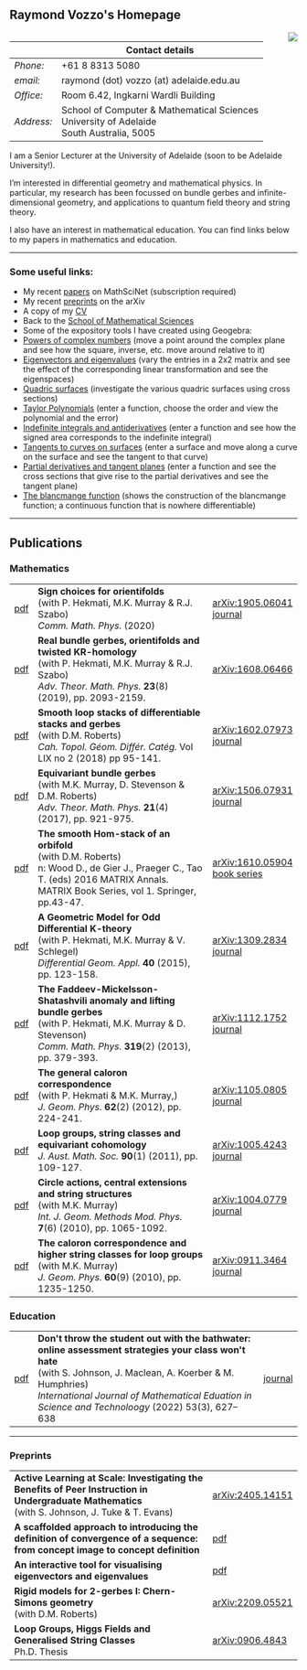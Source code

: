 ## Raymond Vozzo's Homepage



<img style="float: right;" src="http://www.maths.adelaide.edu.au/raymond.vozzo/Files/image_1md.jpg">




| | Contact details|
|---|---|
| *Phone:*| +61 8 8313 5080 |
| *email:* | raymond (dot) vozzo (at) adelaide.edu.au |
| *Office:* | Room 6.42, Ingkarni Wardli Building  |
| *Address:* | School of Computer & Mathematical Sciences<br> University of Adelaide<br> South Australia, 5005|



I am a Senior Lecturer at the University of Adelaide (soon to be Adelaide University!).

I’m interested in differential geometry and mathematical physics. In particular, my research has been focussed on bundle gerbes and infinite-dimensional geometry, and applications to quantum field theory and string theory.

I also have an interest in mathematical education. You can find links below to my papers in mathematics and education.

---

### Some useful links:

+ My recent [papers](http://www.ams.org/mathscinet/search/publications.html?pg1=INDI&s1=900954) on MathSciNet (subscription required)
+ My recent [preprints](https://arxiv.org/a/vozzo_r_1.html) on the arXiv
+ A copy of my [CV](http://www.maths.adelaide.edu.au/raymond.vozzo/Files/CV.pdf)
+ Back to the [School of Mathematical Sciences](http://www.maths.adelaide.edu.au)
+ Some of the expository tools I have created using Geogebra:
 + [Powers of complex numbers](https://www.geogebra.org/m/hEbeDxsD) (move a point around the complex plane and see how the square, inverse, etc. move around relative to it)
 + [Eigenvectors and eigenvalues](https://www.geogebra.org/m/rxuxegqp) (vary the entries in a 2x2 matrix and see the effect of the corresponding linear transformation and see the eigenspaces)
 + [Quadric surfaces](https://www.geogebra.org/m/eGxs6pKy) (investigate the various quadric surfaces using cross sections)
 + [Taylor Polynomials](https://www.geogebra.org/m/njqedqnh) (enter a function, choose the order and view the polynomial and the error)
 + [Indefinite integrals and antiderivatives](https://www.geogebra.org/m/aprjedck) (enter a function and see how the signed area corresponds to the indefinite integral)
 + [Tangents to curves on surfaces](https://www.geogebra.org/m/XtDhw73h) (enter a surface and move along a curve on the surface and see the tangent to that curve)
 + [Partial derivatives and tangent planes](https://www.geogebra.org/m/Hud6Hnpk) (enter a function and see the cross sections that give rise to the partial derivatives and see the tangent plane)
 + [The blancmange function](https://www.geogebra.org/m/ghxrg2pg) (shows the construction of the blancmange function; a continuous function that is nowhere differentiable)

---
## Publications

### Mathematics

| | | |
|---|---|---|
|[pdf](https://link.springer.com/epdf/10.1007/s00220-020-03831-z?sharing_token=-0HfFu4XJywzS-tU9Vrb9fe4RwlQNchNByi7wbcMAY6rmIoqQpSP-fQRAMU8vY560WmF2Pbv8zSYOBMvEV70wP1Ll6q4iKX-WeCsgAOFnsTFA7A5qYEQqdQzJpU2UTyl-p3A2_rLH4dfhSxtdvtLXH8ZevskCJYDHTQ9XZLMzCQ%3D) | **Sign choices for orientifolds** <br>(with P. Hekmati, M.K. Murray & R.J. Szabo)<br> *Comm. Math. Phys.* (2020)|[arXiv:1905.06041](https://arxiv.org/abs/1905.06041) <br> [journal](https://doi.org/10.1007/s00220-020-03831-z)|
|[pdf](http://www.maths.adelaide.edu.au/raymond.vozzo/Files/Real_bundle_gerbes_2019.pdf) | **Real bundle gerbes, orientifolds and twisted KR-homology**<br>(with P. Hekmati, M.K. Murray & R.J. Szabo)<br>*Adv. Theor. Math. Phys.* **23**(8) (2019), pp. 2093-2159.|[arXiv:1608.06466](http://arxiv.org/abs/1608.06466)|
|[pdf](http://www.maths.adelaide.edu.au/raymond.vozzo/Files/Smooth_loop_stacks_2018.pdf) |**Smooth loop stacks of differentiable stacks and gerbes**<br>(with D.M. Roberts)<br>*Cah. Topol. Géom. Différ. Catég.* Vol LIX no 2 (2018) pp 95-141. |[arXiv:1602.07973](http://arxiv.org/abs/1602.07973)<br> [journal](http://cahierstgdc.com/index.php/volume-lix-2018/) |
|[pdf](http://www.maths.adelaide.edu.au/raymond.vozzo/Files/Equivariant_bundle_Gerbes_2017.pdf) |**Equivariant bundle gerbes**<br> (with M.K. Murray, D. Stevenson & D.M. Roberts)<br>*Adv. Theor. Math. Phys.* **21**(4) (2017), pp. 921-975. |[arXiv:1506.07931](http://arxiv.org/abs/1506.07931)<br> [journal](http://dx.doi.org/10.4310/ATMP.2017.v21.n4.a3) |
|[pdf](http://www.maths.adelaide.edu.au/raymond.vozzo/Files/Smooth_hom_stack_2018.pdf)|**The smooth Hom-stack of an orbifold**<br>(with D.M. Roberts)<br>n: Wood D., de Gier J., Praeger C., Tao T. (eds) 2016 MATRIX Annals. MATRIX Book Series, vol 1. Springer, pp.43-47. |[arXiv:1610.05904](http://arxiv.org/abs/1610.05904)<br> [book series](https://doi.org/10.1007/978-3-319-72299-3_3)|
|[pdf](http://www.maths.adelaide.edu.au/raymond.vozzo/Files/Odd_diff_K_2015.pdf) |**A Geometric Model for Odd Differential K-theory**<br> (with P. Hekmati, M.K. Murray & V. Schlegel)<br>*Differential Geom. Appl.* **40** (2015), pp. 123-158. |[arXiv:1309.2834](http://arxiv.org/abs/1309.2834)<br> [journal](http://dx.doi.org/10.1016/j.difgeo.2015.02.001) |
|[pdf](http://www.maths.adelaide.edu.au/raymond.vozzo/Files/FMS_2013.pdf) |**The Faddeev-Mickelsson-Shatashvili anomaly and lifting bundle gerbes**<br>(with P. Hekmati, M.K. Murray & D. Stevenson)<br> *Comm. Math. Phys.* **319**(2) (2013), pp. 379-393. |[arXiv:1112.1752](http://arxiv.org/abs/1112.1752)<br> [journal](http://dx.doi.org/10.1007/s00220-012-1608-7) |
|[pdf](http://www.maths.adelaide.edu.au/raymond.vozzo/Files/General_caloron_2012.pdf) |**The general caloron correspondence**<br> (with P. Hekmati & M.K. Murray,)<br> *J. Geom. Phys.* **62**(2) (2012), pp. 224-241. |[arXiv:1105.0805](http://arxiv.org/abs/1105.0805)<br> [journal](http://dx.doi.org/10.1016/j.geomphys.2011.10.015) |
|[pdf](http://www.maths.adelaide.edu.au/raymond.vozzo/Files/Equivariant_cohomology_2011.pdf) |**Loop groups, string classes and equivariant cohomology**<br> *J. Aust. Math. Soc.* **90**(1) (2011), pp. 109-127. |[arXiv:1005.4243](http://arxiv.org/abs/1005.4243)<br> [journal](http://dx.doi.org/10.1017/S1446788711001066) |
|[pdf](http://www.maths.adelaide.edu.au/raymond.vozzo/Files/Circle_actions_2010.pdf) |**Circle actions, central extensions and string structures**<br> (with M.K. Murray)<br> *Int. J. Geom. Methods Mod. Phys.* **7**(6) (2010), pp. 1065-1092. |[arXiv:1004.0779](http://arxiv.org/abs/1004.0779)<br> [journal](http://dx.doi.org/10.1142/S0219887810004725) |
|[pdf](http://www.maths.adelaide.edu.au/raymond.vozzo/Files/Caloron_correspondence_2010.pdf) |**The caloron correspondence and higher string classes for loop groups**<br> (with M.K. Murray)<br> *J. Geom. Phys.* **60**(9) (2010), pp. 1235-1250. |[arXiv:0911.3464](http://arxiv.org/abs/0911.3464)<br> [journal](http://dx.doi.org/10.1016/j.geomphys.2010.04.010) |

### Education

| | | |
|---|---|---|
|[pdf](http://www.maths.adelaide.edu.au/raymond.vozzo/Files/Online_assessment_strategies_2021.pdf) | **Don't throw the student out with the bathwater: online assessment strategies your class won't hate** <br>(with S. Johnson, J. Maclean, A. Koerber & M. Humphries)<br> *International Journal of Mathematical Eduation in Science and Technoloogy* (2022) 53(3), 627–638| [journal](https://doi.org/10.1080/0020739X.2021.1998687)|

---
### Preprints

| | |
|---|---|
| **Active Learning at Scale: Investigating the Benefits of Peer Instruction in Undergraduate Mathematics**<br> (with S. Johnson, J. Tuke & T. Evans)| [arXiv:2405.14151](https://arxiv.org/abs/2405.14151)|
| **A scaffolded approach to introducing the definition of convergence of a sequence: from concept image to concept definition**| [pdf](http://www.maths.adelaide.edu.au/raymond.vozzo/Files/convergence.of.sequences.pdf)|
| **An interactive tool for visualising eigenvectors and eigenvalues**| [pdf](http://www.maths.adelaide.edu.au/raymond.vozzo/Files/visualising.eigenvectors.pdf)|
| **Rigid models for 2-gerbes I: Chern-Simons geometry**<br>(with D.M. Roberts)| [arXiv:2209.05521](https://arxiv.org/abs/2209.05521)|
| **Loop Groups, Higgs Fields and Generalised String Classes**<br> Ph.D. Thesis| [arXiv:0906.4843](http://arxiv.org/abs/0906.4843)|
